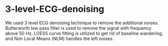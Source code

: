 # 3-level-ECG-denoising

We used 3 level ECG denoising technique to remove the additional noises. Butterworth low pass filter is used to remove the signal with frequency above 50 Hz, LOESS curve fitting is utilized to get rid of baseline wandering, and Non Local Means (NLM) handles the left noises. 
